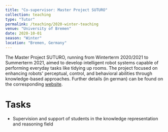 ```yaml
---
title: "Co-supervisor: Master Project SUTURO"
collection: teaching
type: "Tutor"
permalink: /teaching/2020-winter-teaching
venue: "University of Bremen"
date: 2020-10-01
season: "Winter"
location: "Bremen, Germany"
---
```


The Master Project SUTURO, running from Winterterm 2020/2021 to Summerterm 2021, aimed to develop intelligent robot systems capable of performing everyday tasks like tidying up rooms. The project focused on enhancing robots' perceptual, control, and behavioral abilities through knowledge-based approaches.
Further details (in german) can be found on the corresponding [website](https://ai.uni-bremen.de/teaching/pr-suturo-ws20).


Tasks
======

- Supervision and support of students in the knowledge representation and reasoning field